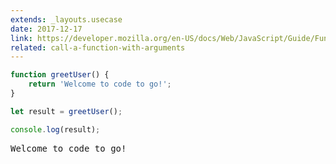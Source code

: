 ```yaml
---
extends: _layouts.usecase
date: 2017-12-17
link: https://developer.mozilla.org/en-US/docs/Web/JavaScript/Guide/Functions
related: call-a-function-with-arguments
---
```



```javascript
function greetUser() {
    return 'Welcome to code to go!';
}

let result = greetUser();

console.log(result);
```
<pre class="output">Welcome to code to go!</pre>

